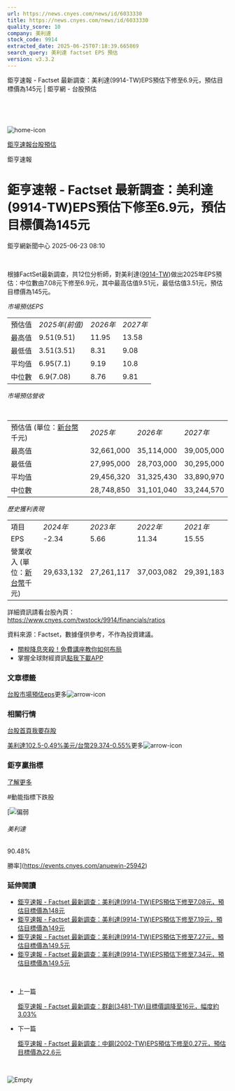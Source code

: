 ```yaml
---
url: https://news.cnyes.com/news/id/6033330
title: https://news.cnyes.com/news/id/6033330
quality_score: 10
company: 美利達
stock_code: 9914
extracted_date: 2025-06-25T07:18:39.665869
search_query: 美利達 factset EPS 預估
version: v3.3.2
---
```


鉅亨速報 - Factset 最新調查：美利達(9914-TW)EPS預估下修至6.9元，預估目標價為145元 | 鉅亨網 - 台股預估

‌

‌

![home-icon](/assets/icons/breadCrumb/symbol-icon-home.svg)

[鉅亨速報](/news/cat/anue_live)[台股預估](/news/cat/tw_forecast)

鉅亨速報

# 鉅亨速報 - Factset 最新調查：美利達(9914-TW)EPS預估下修至6.9元，預估目標價為145元

鉅亨網新聞中心 2025-06-23 08:10

‌

根據FactSet最新調查，共12位分析師，對美利達([9914-TW](https://www.cnyes.com/twstock/9914))做出2025年EPS預估：中位數由7.08元下修至6.9元，其中最高估值9.51元，最低估值3.51元，預估目標價為145元。

*市場預估EPS*

|  |  |  |  |
| --- | --- | --- | --- |
| 預估值 | *2025年(前值)* | *2026年* | *2027年* |
| 最高值 | 9.51(9.51) | 11.95 | 13.58 |
| 最低值 | 3.51(3.51) | 8.31 | 9.08 |
| 平均值 | 6.95(7.1) | 9.19 | 10.8 |
| 中位數 | 6.9(7.08) | 8.76 | 9.81 |

*市場預估營收*

‌

|  |  |  |  |
| --- | --- | --- | --- |
| 預估值 (單位：[新台幣](https://invest.cnyes.com/forex/detail/usdtwd)千元) | *2025年* | *2026年* | *2027年* |
| 最高值 | 32,661,000 | 35,114,000 | 39,005,000 |
| 最低值 | 27,995,000 | 28,703,000 | 30,295,000 |
| 平均值 | 29,456,320 | 31,325,430 | 33,890,970 |
| 中位數 | 28,748,850 | 31,101,040 | 33,244,570 |

*歷史獲利表現*

|  |  |  |  |  |
| --- | --- | --- | --- | --- |
| 項目 | *2024年* | *2023年* | *2022年* | *2021年* |
| EPS | -2.34 | 5.66 | 11.34 | 15.55 |
| 營業收入 (單位：[新台幣](https://invest.cnyes.com/forex/detail/usdtwd)千元) | 29,633,132 | 27,261,117 | 37,003,082 | 29,391,183 |

詳細資訊請看台股內頁：  
<https://www.cnyes.com/twstock/9914/financials/ratios>

資料來源：Factset，數據僅供參考，不作為投資建議。

* [關稅降息夾殺！免費講座教你如何布局](https://www.rsc.com.tw/Cnyes_RSC/SeminarBooking2025InvestmentOutlook.aspx?utm_source=anue&utm_medium=usstocks_end)
* 掌握全球財經資訊[點我下載APP](http://www.cnyes.com/app/?utm_source=mweb&utm_medium=HamMenuBanner&utm_campaign=fixed&utm_content=entr)

### 文章標籤

[台股](https://news.cnyes.com/tag/台股 "台股")[市場預估](https://news.cnyes.com/tag/市場預估 "市場預估")[eps](https://news.cnyes.com/tag/eps "eps")更多![arrow-icon](/assets/icons/arrows/arrow-down.svg)

### 相關行情

[台股首頁](https://www.cnyes.com/twstock)[我要存股](https://supr.link/8OHaU)

[美利達102.5-0.49%](https://www.cnyes.com/twstock/9914)[美元/台幣29.374-0.55%](https://invest.cnyes.com/forex/detail/USDTWD)更多![arrow-icon](/assets/icons/arrows/arrow-down.svg)

### 鉅亨贏指標

[了解更多](https://events.cnyes.com/anuewin-25942)

#動能指標下跌股

[![偏弱](/assets/icons/win-indicator/short.svg)

###### 美利達

90.48%

勝率](https://events.cnyes.com/anuewin-25942)

### 延伸閱讀

* [鉅亨速報 - Factset 最新調查：美利達(9914-TW)EPS預估下修至7.08元，預估目標價為148元](/news/id/6017497)
* [鉅亨速報 - Factset 最新調查：美利達(9914-TW)EPS預估下修至7.19元，預估目標價為149元](/news/id/5991129)
* [鉅亨速報 - Factset 最新調查：美利達(9914-TW)EPS預估下修至7.27元，預估目標價為149.5元](/news/id/5990456)
* [鉅亨速報 - Factset 最新調查：美利達(9914-TW)EPS預估下修至7.34元，預估目標價為149.5元](/news/id/5987535)

‌

* 上一篇

  [鉅亨速報 - Factset 最新調查：群創(3481-TW)目標價調降至16元，幅度約3.03%](/news/id/6033910)
* 下一篇

  [鉅亨速報 - Factset 最新調查：中鋼(2002-TW)EPS預估下修至0.27元，預估目標價為22.6元](/news/id/6032190)

‌

![Empty](/assets/icons/skeleton/empty-image.svg)

‌